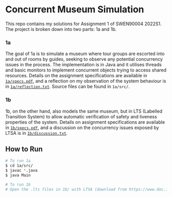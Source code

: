 # Concurrent Museum Simulation
This repo contains my solutions for Assignment 1 of SWEN90004 2022S1. The project is broken down into two parts: 1a and 1b.

### 1a
The goal of 1a is to simulate a museum where tour groups are escorted into and out of rooms by guides, seeking to observe any potential concurrency issues in the process. The implementation is in Java and it utilises threads and basic monitors to implement concurrent objects trying to access shared resources. Details on the assignment specifications are available in [`1a/specs.pdf`](./1a/specs.pdf), and a reflection on my observation of the system behaviour is in [`1a/reflection.txt`](./1a/reflection.txt). Source files can be found in `1a/src/`.

### 1b
1b, on the other hand, also models the same museum, but in LTS (Labelled Transition System) to allow automatic verification of safety and liveness properties of the system. Details on assignment specifications are available in [`1b/specs.pdf`](./1b/specs.pdf), and a discussion on the concurrency issues exposed by LTSA is in [`1b/discussion.txt`](./1b/discussion.txt).


## How to Run
```sh
# To run 1a
$ cd 1a/src/
$ javac *.java
$ java Main

# To run 1b
# Open the .lts files in 1b/ with LTSA (download from https://www.doc.ic.ac.uk/ltsa/).
```
